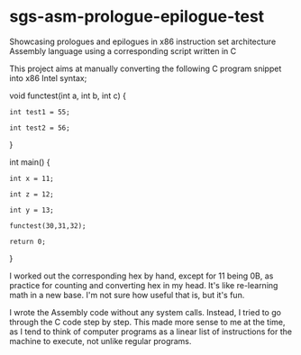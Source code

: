 # sgs-asm-prologue-epilogue-test
Showcasing prologues and epilogues in x86 instruction set architecture Assembly language using a corresponding script written in C

This project aims at manually converting the following C program snippet into x86 Intel syntax;

  void functest(int a, int b, int c) {
  
    int test1 = 55;
    
    int test2 = 56;
  
  
  }
  
  
  int main() {
  
    int x = 11;

    int z = 12;

    int y = 13;
    
    functest(30,31,32);
    
    return 0;
    

  }

I worked out the corresponding hex by hand, except for 11 being 0B, as practice for counting and converting hex in my head. It's like re-learning math in a new base. I'm not sure how useful that is, but it's fun.

I wrote the Assembly code without any system calls. Instead, I tried to go through the C code step by step.
This made more sense to me at the time, as I tend to think of computer programs as a linear list of instructions for the machine to execute, not unlike regular programs. 
